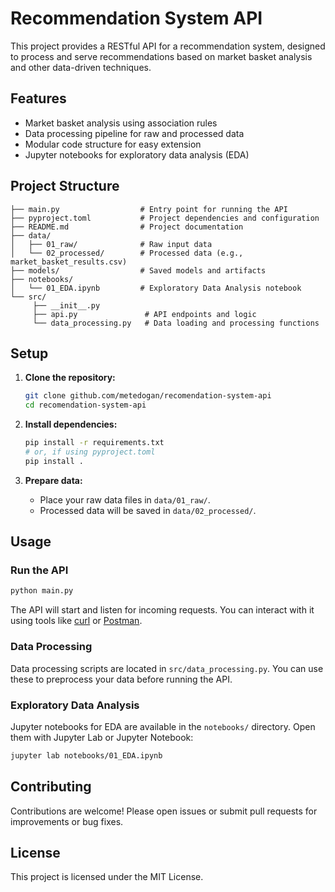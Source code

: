 # Recommendation System API

This project provides a RESTful API for a recommendation system, designed to process and serve recommendations based on market basket analysis and other data-driven techniques.

## Features
- Market basket analysis using association rules
- Data processing pipeline for raw and processed data
- Modular code structure for easy extension
- Jupyter notebooks for exploratory data analysis (EDA)

## Project Structure

```
├── main.py                  # Entry point for running the API
├── pyproject.toml           # Project dependencies and configuration
├── README.md                # Project documentation
├── data/
│   ├── 01_raw/              # Raw input data
│   └── 02_processed/        # Processed data (e.g., market_basket_results.csv)
├── models/                  # Saved models and artifacts
├── notebooks/
│   └── 01_EDA.ipynb         # Exploratory Data Analysis notebook
└── src/
	 ├── __init__.py
	 ├── api.py               # API endpoints and logic
	 └── data_processing.py   # Data loading and processing functions
```

## Setup

1. **Clone the repository:**
	```bash
	git clone github.com/metedogan/recomendation-system-api
	cd recomendation-system-api
	```

2. **Install dependencies:**
	```bash
	pip install -r requirements.txt
	# or, if using pyproject.toml
	pip install .
	```

3. **Prepare data:**
	- Place your raw data files in `data/01_raw/`.
	- Processed data will be saved in `data/02_processed/`.

## Usage

### Run the API

```bash
python main.py
```
The API will start and listen for incoming requests. You can interact with it using tools like [curl](https://curl.se/) or [Postman](https://www.postman.com/).

### Data Processing

Data processing scripts are located in `src/data_processing.py`. You can use these to preprocess your data before running the API.

### Exploratory Data Analysis

Jupyter notebooks for EDA are available in the `notebooks/` directory. Open them with Jupyter Lab or Jupyter Notebook:

```bash
jupyter lab notebooks/01_EDA.ipynb
```

## Contributing

Contributions are welcome! Please open issues or submit pull requests for improvements or bug fixes.

## License

This project is licensed under the MIT License.
